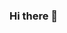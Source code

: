 ### Hi there 👋

<!--
**deezycxde/deezycxde** is a ✨ _special_ ✨ repository because its `README.md` (this file) appears on your GitHub profile.

Here are some ideas to get you started:

- 🔭 I’m currently working on School and Personal Projects
- 🌱 I’m currently learning Laravel and React JS
- 👯 many open source projects
- 🤔 I’m looking for help with ...
- 💬 Ask me about my hobbies or whatever
- 📫 How to reach me: ...
- 😄 Pronouns: He/Him
- ⚡ Fun fact: Apart from liking things about coding, I am also a music producer who likes to make music with today's genres, such as hip-hop, trap, lofi, metal, hyperpop, digicore, future bass, house and so on.
-->
